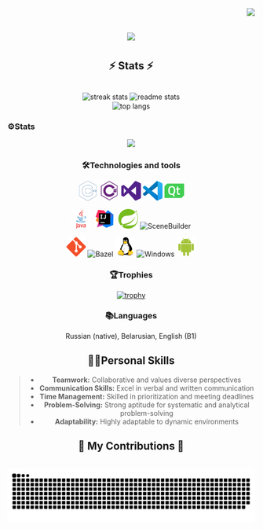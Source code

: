 <img align="right" src="https://visitor-badge.laobi.icu/badge?page_id=AlesLisovski" />


<h1 align="center">
    <img src="https://readme-typing-svg.herokuapp.com/?font=Righteous&size=35&center=true&vCenter=true&width=500&height=70&duration=4000&lines=Hi+There!+👋;+I'm+Lisovski+Ales!;" />
</h1>



<h2 align="center">⚡ Stats ⚡</h2>
<br>
<div align=center>
  <img width=390 src="https://github-readme-streak-stats-salesp07.vercel.app/?user=AlesLisovski&count_private=true&theme=react&border_radius=10" alt="streak stats"/>
  <img width=390 src="https://github-readme-stats-salesp07.vercel.app/api?username=AlesLisovski&count_private=true&show_icons=true&theme=react&rank_icon=github&border_radius=10" alt="readme stats" />
  <br/>
  <img width=325 align="center" src="https://github-readme-stats-salesp07.vercel.app/api/top-langs/?username=AlesLisovski&hide=HTML&langs_count=8&layout=compact&theme=react&border_radius=10&size_weight=0.5&count_weight=0.5&exclude_repo=github-readme-stats" alt="top langs" />
</div>

### ⚙️Stats
<div align=center>  
  
 ![](https://github-profile-summary-cards.vercel.app/api/cards/profile-details?username=AlesLisovski&theme=solarized_dark)
</div>

<div align=center>
  
### 🛠Technologies and tools
  <img src="https://github.com/devicons/devicon/blob/master/icons/cplusplus/cplusplus-line.svg" title="Cpp" alt="Cpp" width="40" height="40"/>
  <img src="https://github.com/devicons/devicon/blob/master/icons/csharp/csharp-line.svg" title="Cs" alt="Cs" width="40" height="40"/>
  <img src="https://github.com/devicons/devicon/blob/master/icons/visualstudio/visualstudio-plain.svg" title="VisualStudio" alt="VisualStudio" width="40" height="40"/>
  <img src="https://github.com/devicons/devicon/blob/master/icons/vscode/vscode-original.svg" title="vscode" alt="vscode" width="40" height="40"/>
  <img src="https://github.com/devicons/devicon/blob/master/icons/qt/qt-original.svg" title="Qt" alt="Qt" width="40" height="40"/>
  
  <img src="https://github.com/devicons/devicon/blob/master/icons/java/java-original-wordmark.svg" title="Java" alt="Java" width="40" height="40"/>&nbsp;
  <img src="https://github.com/devicons/devicon/blob/master/icons/intellij/intellij-original.svg" title="intellij" alt="intellij" width="40" height="40"/>&nbsp;
  <img src="https://github.com/devicons/devicon/blob/master/icons/spring/spring-original.svg" title="Spring" alt="Spring" width="40" height="40"/>
  <img src="https://upload.wikimedia.org/wikipedia/fr/f/fe/SceneBuilderLogo.png" title="SceneBuilder" alt="SceneBuilder" width="40" height="40"/>

  <img src="https://github.com/devicons/devicon/blob/master/icons/git/git-original.svg" title="Git" alt="Git" width="40" height="40"/>
  <img src="https://upload.wikimedia.org/wikipedia/en/7/7d/Bazel_logo.svg" title="Bazel" alt="Bazel" width="40" height="40"/>
  <img src="https://github.com/devicons/devicon/blob/master/icons/linux/linux-original.svg" title="linux" alt="linux" width="40" height="40"/>
  <img src="https://upload.wikimedia.org/wikipedia/commons/4/48/Windows_logo_-_2012_%28dark_blue%29.svg" title="Windows" alt="Windows" width="40" height="40"/>
  <img src="https://github.com/devicons/devicon/blob/master/icons/android/android-original.svg" title="android" alt="android" width="40" height="40"/>
</div>

<div align=center>
  
### 🏆Trophies
[![trophy](https://github-profile-trophy.vercel.app/?username=AlesLisovski&theme=monokai)](https://github.com/ryo-ma/github-profile-trophy)
### 📚Languages
Russian (native), Belarusian, English (B1)
</div>

<div align=center>
  
## 👨‍💻Personal Skills
>- **Teamwork:** Collaborative and values diverse perspectives
>- **Communication Skills:** Excel in verbal and written communication
>- **Time Management:** Skilled in prioritization and meeting deadlines
>- **Problem-Solving:** Strong aptitude for systematic and analytical problem-solving
>- **Adaptability:** Highly adaptable to dynamic environments
</div>

<div align="center">
  <h2>🐍 My Contributions 🐍</h2>
  <br>
  <img alt="snake eating my contributions" src="https://raw.githubusercontent.com/AlesLisovski/AlesLisovski/output/github-contribution-grid-snake-dark.svg" />
  
  <br/><br/><br/>
</div>

<!--
**AlesLisovski/AlesLisovski** is a ✨ _special_ ✨ repository because its `README.md` (this file) appears on your GitHub profile.
